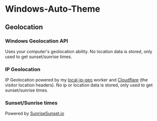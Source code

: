 # Windows-Auto-Theme

## Geolocation

### Windows Geolocation API

Uses your computer's geolocation ability. No location data is stored, only used to get sunset/sunrise times.

### IP Geolocation

IP Geolocation powered by my [local-ip-geo](https://github.com/demosjarco/local-ip-geo) worker and [Cloudflare](https://developers.cloudflare.com/rules/transform/managed-transforms/reference/#http-request-headers) (the visitor location headers). No ip or location data is stored, only used to get sunset/sunrise times.

### Sunset/Sunrise times

Powered by [SunriseSunset.io](https://sunrisesunset.io)
